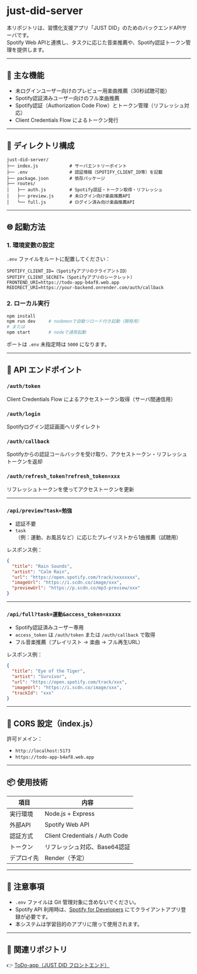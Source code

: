 # just-did-server

本リポジトリは、習慣化支援アプリ「JUST DID」のためのバックエンドAPIサーバです。  
Spotify Web APIと連携し、タスクに応じた音楽推薦や、Spotify認証トークン管理を提供します。

---

## 🎯 主な機能

- 未ログインユーザー向けのプレビュー用楽曲推薦（30秒試聴可能）
- Spotify認証済みユーザー向けのフル楽曲推薦
- Spotify認証（Authorization Code Flow）とトークン管理（リフレッシュ対応）
- Client Credentials Flow によるトークン発行

---

## 📁 ディレクトリ構成

```
just-did-server/
├── index.js            # サーバエントリーポイント
├── .env                # 認証情報（SPOTIFY_CLIENT_ID等）を記載
├── package.json        # 依存パッケージ
├── routes/
│   ├── auth.js         # Spotify認証・トークン取得・リフレッシュ
│   ├── preview.js      # 未ログイン向け楽曲推薦API
│   └── full.js         # ログイン済み向け楽曲推薦API
```

---

## 🌐 起動方法

### 1. 環境変数の設定

`.env` ファイルをルートに配置してください：

```
SPOTIFY_CLIENT_ID=（SpotifyアプリのクライアントID）
SPOTIFY_CLIENT_SECRET=（Spotifyアプリのシークレット）
FRONTEND_URI=https://todo-app-b4af8.web.app
REDIRECT_URI=https://your-backend.onrender.com/auth/callback
```

### 2. ローカル実行

```bash
npm install
npm run dev     # nodemonで自動リロード付き起動（開発用）
# または
npm start       # nodeで通常起動
```

ポートは `.env` 未指定時は `5000` になります。

---

## 🔗 API エンドポイント

### `/auth/token`  
Client Credentials Flow によるアクセストークン取得（サーバ間通信用）

### `/auth/login`  
Spotifyログイン認証画面へリダイレクト

### `/auth/callback`  
Spotifyからの認証コールバックを受け取り、アクセストークン・リフレッシュトークンを返却

### `/auth/refresh_token?refresh_token=xxx`  
リフレッシュトークンを使ってアクセストークンを更新

---

### `/api/preview?task=勉強`

- 認証不要
- `task`（例：運動、お風呂など）に応じたプレイリストから1曲推薦（試聴用）

レスポンス例：
```json
{
  "title": "Rain Sounds",
  "artist": "Calm Rain",
  "url": "https://open.spotify.com/track/xxxxxxxx",
  "imageUrl": "https://i.scdn.co/image/xxx",
  "previewUrl": "https://p.scdn.co/mp3-preview/xxx"
}
```

---

### `/api/full?task=運動&access_token=xxxxx`

- Spotify認証済みユーザー専用
- `access_token` は `/auth/token` または `/auth/callback` で取得
- フル音楽推薦（プレイリスト → 楽曲 → フル再生URL）

レスポンス例：
```json
{
  "title": "Eye of the Tiger",
  "artist": "Survivor",
  "url": "https://open.spotify.com/track/xxx",
  "imageUrl": "https://i.scdn.co/image/xxx",
  "trackId": "xxx"
}
```

---

## 🧪 CORS 設定（index.js）

許可ドメイン：
- `http://localhost:5173`
- `https://todo-app-b4af8.web.app`

---

## 📦 使用技術

| 項目        | 内容                             |
|-------------|----------------------------------|
| 実行環境    | Node.js + Express                |
| 外部API     | Spotify Web API                  |
| 認証方式    | Client Credentials / Auth Code   |
| トークン    | リフレッシュ対応、Base64認証    |
| デプロイ先  | Render（予定）                   |

---

## 📌 注意事項

- `.env` ファイルは Git 管理対象に含めないでください。
- Spotify API 利用時は、[Spotify for Developers](https://developer.spotify.com/dashboard/) にてクライアントアプリ登録が必要です。
- 本システムは学習目的のアプリに限って使用されます。

---

## 🔗 関連リポジトリ

👉 [ToDo-app（JUST DID フロントエンド）](https://github.com/h-kitora/ToDo-app)
